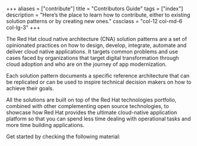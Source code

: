 +++
aliases = ["contribute"]
title = "Contributors Guide"
tags = ["index"]
description = "Here’s the place to learn how to contribute, either to existing solution patterns or by creating new ones."
cssclass = "col-12 col-md-6 col-lg-3"
+++

The Red Hat cloud native architecture (CNA) solution patterns are a set of opinionated practices on how to design, develop, integrate, automate and deliver cloud native applications. It targets common problems and use cases faced by organizations that target digital transformation through cloud adoption and who are on the journey of app modernization.

Each solution pattern documents a specific reference architecture that can be replicated or can be used to inspire technical decision makers on how to achieve their goals.

All the solutions are built on top of the Red Hat technologies portfolio, combined with other complementing open source technologies, to showcase how Red Hat provides the ultimate cloud-native application platform so that you can spend less time dealing with operational tasks and more time building applications.

Get started by checking the following material: